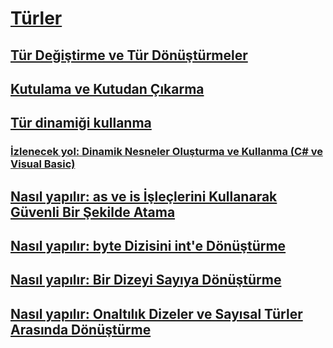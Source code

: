 # [Türler](index.md)
## [Tür Değiştirme ve Tür Dönüştürmeler](casting-and-type-conversions.md)
## [Kutulama ve Kutudan Çıkarma](boxing-and-unboxing.md)
## [Tür dinamiği kullanma](using-type-dynamic.md)
### [İzlenecek yol: Dinamik Nesneler Oluşturma ve Kullanma (C# ve Visual Basic)](walkthrough-creating-and-using-dynamic-objects.md)
## [Nasıl yapılır: as ve is İşleçlerini Kullanarak Güvenli Bir Şekilde Atama](how-to-safely-cast-by-using-as-and-is-operators.md)
## [Nasıl yapılır: byte Dizisini int'e Dönüştürme](how-to-convert-a-byte-array-to-an-int.md)
## [Nasıl yapılır: Bir Dizeyi Sayıya Dönüştürme](how-to-convert-a-string-to-a-number.md)
## [Nasıl yapılır: Onaltılık Dizeler ve Sayısal Türler Arasında Dönüştürme](how-to-convert-between-hexadecimal-strings-and-numeric-types.md)

